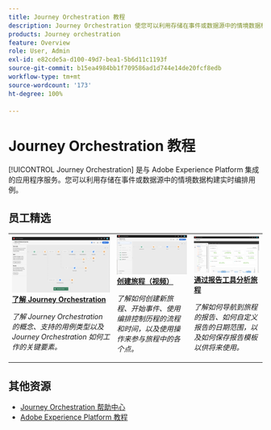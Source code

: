 ```yaml
---
title: Journey Orchestration 教程
description: Journey Orchestration 使您可以利用存储在事件或数据源中的情境数据构建实时编排用例
products: Journey orchestration
feature: Overview
role: User, Admin
exl-id: e82cde5a-d100-49d7-bea1-5b6d11c1193f
source-git-commit: b15ea4984bb1f709586ad1d744e14de20fcf8edb
workflow-type: tm+mt
source-wordcount: '173'
ht-degree: 100%

---
```


# Journey Orchestration 教程

[!UICONTROL Journey Orchestration] 是与 Adobe Experience Platform 集成的应用程序服务。您可以利用存储在事件或数据源中的情境数据构建实时编排用例。

<div id="recs-overview-body-1"></div>
<div id="recs-overview-body-2"></div>
<div id="recs-overview-body-3"></div>
<div id="recs-overview-body-4"></div>
<div id="recs-overview-body-5"></div>
<div id="recs-overview-body-6"></div>

<div id="staff-picks-section">

## 员工精选

<table>
<tr>
  <td>
    <a href="./understanding-journey-orchestration.md">
      <img alt="了解 Journey Orchestration" src="./assets/journey-orchestration-example.png"/>
    </a>
    <div>
      <a href="./understanding-journey-orchestration.md">
    <strong>了解 Journey Orchestration</strong>
    </a>
    </div>
    <p>
    <em>了解 Journey Orchestration 的概念、支持的用例类型以及 Journey Orchestration 如何工作的关键要素。</em>
    <p>
  </td>
  <td>
    <a href="./building-a-journey/creating-a-journey.md">
        <img alt="创建旅程（视频）" src="./assets/journey34.png"/>
    </a>
    <div>
      <a href="./building-a-journey/creating-a-journey.md">
    <strong>创建旅程（视频）</strong>
    </a>
    </div>
    <p>
    <em>了解如何创建新旅程、开始事件、使用编排控制历程的流程和时间，以及使用操作来参与旅程中的各个点。</em>
    <p>
  </td>
  <td>
   <a href="./analyze-a-journey-via-reporting-tools.md">
      <img alt="通过报告工具分析旅程" src="./assets/dynamic_report_journey_8.png" />
    </a>
    <div>
      <a href="./analyze-a-journey-via-reporting-tools.md">
    <strong>通过报告工具分析旅程</strong>
    </a>
    </div>
    <p>
    <em>了解如何导航到旅程的报告、如何自定义报告的日期范围，以及如何保存报告模板以供将来使用。 </em>
    <p>
  </td>
</tr>
</table>

</div>

## 其他资源

* [Journey Orchestration 帮助中心](https://experienceleague.adobe.com/docs/journeys/using/journey-orchestration-home.html?lang=zh-Hans)
* [Adobe Experience Platform 教程](https://experienceleague.adobe.com/docs/platform-learn/tutorials/overview.html?lang=zh-Hans)
